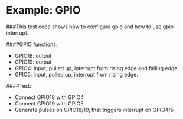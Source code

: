 # Example: GPIO

###This test code shows how to configure gpio and how to use gpio interrupt.

 
####GPIO functions:

 * GPIO18: output
 * GPIO19: output
 * GPIO4:  input, pulled up, interrupt from rising edge and falling edge
 * GPIO5:  input, pulled up, interrupt from rising edge.
 
####Test:
 * Connect GPIO18 with GPIO4
 * Connect GPIO19 with GPIO5
 * Generate pulses on GPIO18/19, that triggers interrupt on GPIO4/5
 



